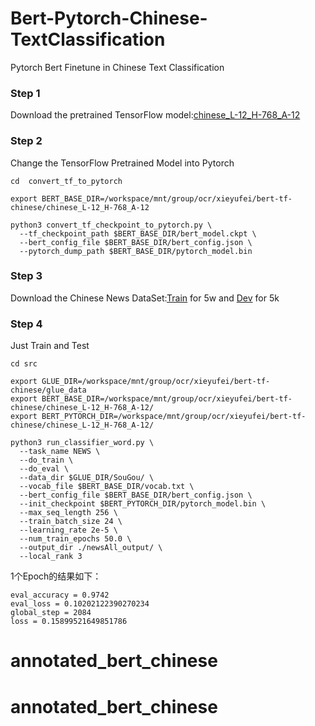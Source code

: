 # Bert-Pytorch-Chinese-TextClassification
Pytorch Bert Finetune in Chinese Text Classification

### Step 1

Download the pretrained TensorFlow model:[chinese_L-12_H-768_A-12](https://storage.googleapis.com/bert_models/2018_11_03/chinese_L-12_H-768_A-12.zip)

### Step 2

Change the TensorFlow Pretrained Model into Pytorch

```shell
cd  convert_tf_to_pytorch
```

```shell
export BERT_BASE_DIR=/workspace/mnt/group/ocr/xieyufei/bert-tf-chinese/chinese_L-12_H-768_A-12

python3 convert_tf_checkpoint_to_pytorch.py \
  --tf_checkpoint_path $BERT_BASE_DIR/bert_model.ckpt \
  --bert_config_file $BERT_BASE_DIR/bert_config.json \
  --pytorch_dump_path $BERT_BASE_DIR/pytorch_model.bin
```

### Step 3

Download the Chinese News DataSet:[Train](https://pan.baidu.com/s/15rkzx-YRbP5XRNeapzYWLw) for 5w and [Dev](https://pan.baidu.com/s/1HuYTacgAQFqGAJ8FYXNqOw) for 5k

### Step 4

Just Train and Test

```shell
cd src
```

```shell
export GLUE_DIR=/workspace/mnt/group/ocr/xieyufei/bert-tf-chinese/glue_data
export BERT_BASE_DIR=/workspace/mnt/group/ocr/xieyufei/bert-tf-chinese/chinese_L-12_H-768_A-12/
export BERT_PYTORCH_DIR=/workspace/mnt/group/ocr/xieyufei/bert-tf-chinese/chinese_L-12_H-768_A-12/

python3 run_classifier_word.py \
  --task_name NEWS \
  --do_train \
  --do_eval \
  --data_dir $GLUE_DIR/SouGou/ \
  --vocab_file $BERT_BASE_DIR/vocab.txt \
  --bert_config_file $BERT_BASE_DIR/bert_config.json \
  --init_checkpoint $BERT_PYTORCH_DIR/pytorch_model.bin \
  --max_seq_length 256 \
  --train_batch_size 24 \
  --learning_rate 2e-5 \
  --num_train_epochs 50.0 \
  --output_dir ./newsAll_output/ \
  --local_rank 3
```

1个Epoch的结果如下：

```
eval_accuracy = 0.9742
eval_loss = 0.10202122390270234
global_step = 2084
loss = 0.15899521649851786
```



# annotated_bert_chinese
# annotated_bert_chinese
